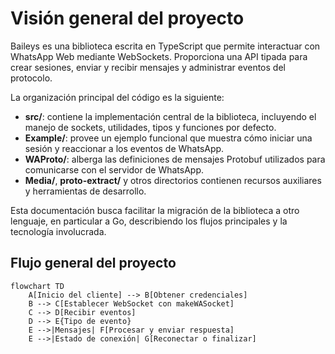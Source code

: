 # Visión general del proyecto

Baileys es una biblioteca escrita en TypeScript que permite interactuar con WhatsApp Web mediante WebSockets. Proporciona una API tipada para crear sesiones, enviar y recibir mensajes y administrar eventos del protocolo.

La organización principal del código es la siguiente:

- **src/**: contiene la implementación central de la biblioteca, incluyendo el manejo de sockets, utilidades, tipos y funciones por defecto.
- **Example/**: provee un ejemplo funcional que muestra cómo iniciar una sesión y reaccionar a los eventos de WhatsApp.
- **WAProto/**: alberga las definiciones de mensajes Protobuf utilizados para comunicarse con el servidor de WhatsApp.
- **Media/**, **proto-extract/** y otros directorios contienen recursos auxiliares y herramientas de desarrollo.

Esta documentación busca facilitar la migración de la biblioteca a otro lenguaje, en particular a Go, describiendo los flujos principales y la tecnología involucrada.

## Flujo general del proyecto

```mermaid
flowchart TD
    A[Inicio del cliente] --> B[Obtener credenciales]
    B --> C[Establecer WebSocket con makeWASocket]
    C --> D[Recibir eventos]
    D --> E{Tipo de evento}
    E -->|Mensajes| F[Procesar y enviar respuesta]
    E -->|Estado de conexión| G[Reconectar o finalizar]
```
